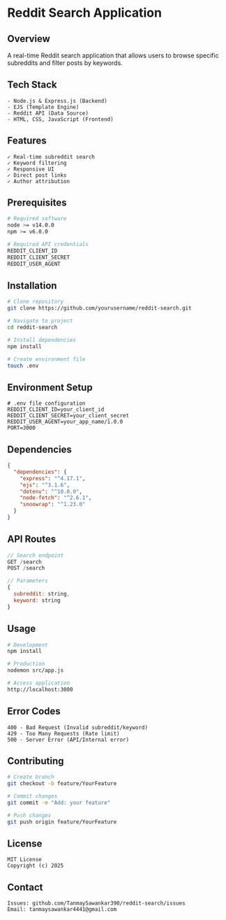 # Reddit Search Application

## Overview
A real-time Reddit search application that allows users to browse specific subreddits and filter posts by keywords.

## Tech Stack
```
- Node.js & Express.js (Backend)
- EJS (Template Engine)
- Reddit API (Data Source)
- HTML, CSS, JavaScript (Frontend)
```

## Features
```
✓ Real-time subreddit search
✓ Keyword filtering
✓ Responsive UI
✓ Direct post links
✓ Author attribution
```

## Prerequisites
```bash
# Required software
node >= v14.0.0
npm >= v6.0.0

# Required API credentials
REDDIT_CLIENT_ID
REDDIT_CLIENT_SECRET
REDDIT_USER_AGENT
```

## Installation
```bash
# Clone repository
git clone https://github.com/yourusername/reddit-search.git

# Navigate to project
cd reddit-search

# Install dependencies
npm install

# Create environment file
touch .env
```

## Environment Setup
```env
# .env file configuration
REDDIT_CLIENT_ID=your_client_id
REDDIT_CLIENT_SECRET=your_client_secret
REDDIT_USER_AGENT=your_app_name/1.0.0
PORT=3000
```

## Dependencies
```json
{
  "dependencies": {
    "express": "^4.17.1",
    "ejs": "^3.1.6",
    "dotenv": "^10.0.0",
    "node-fetch": "^2.6.1",
    "snoowrap": "^1.23.0"
  }
}
```

## API Routes
```javascript
// Search endpoint
GET /search
POST /search

// Parameters
{
  subreddit: string,
  keyword: string
}
```

## Usage
```bash
# Development
npm install

# Production
nodemon src/app.js

# Access application
http://localhost:3000
```

## Error Codes
```
400 - Bad Request (Invalid subreddit/keyword)
429 - Too Many Requests (Rate limit)
500 - Server Error (API/Internal error)
```

## Contributing
```bash
# Create branch
git checkout -b feature/YourFeature

# Commit changes
git commit -m "Add: your feature"

# Push changes
git push origin feature/YourFeature
```

## License
```
MIT License
Copyright (c) 2025
```

## Contact
```
Issues: github.com/TanmaySawankar390/reddit-search/issues
Email: tanmaysawankar4441@gmail.com
```
